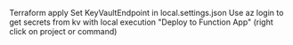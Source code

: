 Terraform apply
Set KeyVaultEndpoint in local.settings.json
Use az login to get secrets from kv with local execution
"Deploy to Function App" (right click on project or command)